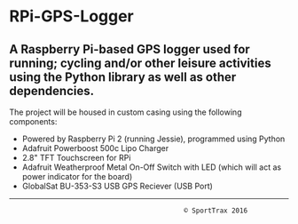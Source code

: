 # RPi-GPS-Logger
A Raspberry Pi-based GPS logger used for running; cycling and/or other leisure activities using the Python library as well as other dependencies.
---
The project will be housed in custom casing using the following components:
 - Powered by Raspberry Pi 2 (running Jessie), programmed using Python
 - Adafruit Powerboost 500c Lipo Charger
 - 2.8" TFT Touchscreen for RPi
 - Adafruit Weatherproof Metal On-Off Switch with LED (which will act as power indicator for the board)
 - GlobalSat BU-353-S3 USB GPS Reciever (USB Port)

---
                                                © SportTrax 2016
